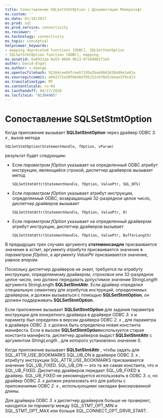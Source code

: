 ```yaml
---
title: Сопоставление SQLSetStmtOption | Документация Майкрософт
ms.custom: ''
ms.date: 01/19/2017
ms.prod: sql
ms.prod_service: connectivity
ms.reviewer: ''
ms.technology: connectivity
ms.topic: conceptual
helpviewer_keywords:
- mapping deprecated functions [ODBC], SQLSetStmtOption
- SQLSetStmtOption function [ODBC], mapping
ms.assetid: 6a9921aa-8a53-4668-9b13-87164062f1e5
author: David-Engel
ms.author: v-daenge
ms.openlocfilehash: 91264cee0dfceeb7195e2bad40d1638a88e1e01a
ms.sourcegitcommit: e042272a38fb646df05152c676e5cbeae3f9cd13
ms.translationtype: MT
ms.contentlocale: ru-RU
ms.lasthandoff: 04/27/2020
ms.locfileid: "81304905"
---
```

# <a name="sqlsetstmtoption-mapping"></a>Сопоставление SQLSetStmtOption
Когда приложение вызывает **SQLSetStmtOption** через драйвер ODBC *3. x* , вызов метода  
  
```  
SQLSetStmtOption(StatementHandle, fOption, vParam)  
```  
  
 результат будет следующим:  
  
-   Если *параметром fOption* указывает на определенный ODBC атрибут инструкции, являющийся строкой, диспетчер драйверов вызывает метод  
  
    ```  
    SQLSetStmtAttr(StatementHandle, fOption, ValuePtr, SQL_NTS)  
    ```  
  
-   Если *параметром fOption* указывает атрибут инструкции, определяемый ODBC, возвращающий 32-разрядное целое число, диспетчер драйверов вызывает  
  
    ```  
    SQLSetStmtAttr(StatementHandle, fOption, ValuePtr, 0)  
    ```  
  
-   Если *параметром fOption* указывает на определенный драйвером атрибут инструкции, диспетчер драйверов вызывает  
  
    ```  
    SQLSetStmtAttr(StatementHandle, fOption, ValuePtr, BufferLength)  
    ```  
  
 В предыдущих трех случаях аргументу **статеменсандле** присваивается значение в *хстмт*, аргументу *атрибута* присваивается значение в *параметром fOption*, а аргументу *ValuePtr* присваивается значение, равное *впарам*.  
  
 Поскольку диспетчер драйверов не знает, требуется ли атрибуту инструкции, определяемому драйвером, строковое или 32-разрядное целое число, оно должно передавать допустимое значение *StringLength* аргумента StringLength **SQLSetStmtAttr**. Если драйвер определил специальную семантику для атрибутов инструкций, определяемых драйвером, и должен вызываться с помощью **SQLSetStmtOption**, он должен поддерживать **SQLSetStmtOption**.  
  
 Если приложение вызывает **SQLSetStmtOption** для задания параметра инструкции для конкретного драйвера в драйвере ODBC *3. x* и параметр был определен в версии драйвера ODBC *2. x* , для параметра в драйвере ODBC *3. x* должна быть определена новая константа манифеста. Если в вызове **SQLSetStmtOption**используется старая константа манифеста, диспетчер драйверов выдаст **SQLSetStmtAttr** с аргументом *StringLength* , для которого установлено значение 0.  
  
 Когда приложение вызывает **SQLSetStmtAttr** , чтобы задать для SQL_ATTR_USE_BOOKMARKS SQL_UB_ON в драйвере ODBC *3. x* , атрибуту инструкции SQL_ATTR_USE_BOOKMARKS присваивается значение SQL_UB_FIXED. SQL_UB_ON — это та же самая константа, что и SQL_UB_FIXED. Диспетчер драйверов передает SQL_UB_FIXED в драйвер. SQL_UB_FIXED не рекомендуется использовать в ODBC *3. x*, но драйвер ODBC *3. x* должен реализовать его для работы с приложениями ODBC *2. x* , использующими закладки фиксированной длины.  
  
 Для драйвера ODBC *3. x* диспетчер драйверов больше не проверяет, находится ли *параметр* между SQL_STMT_OPT_MIN и SQL_STMT_OPT_MAX или больше SQL_CONNECT_OPT_DRVR_START.
